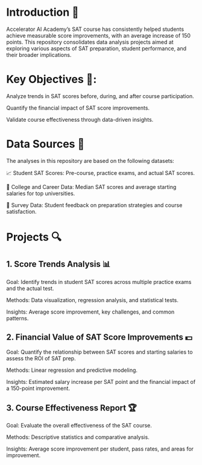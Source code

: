 # Introduction 📝

Accelerator AI Academy’s SAT course has consistently helped students achieve measurable score improvements, with an average increase of 150 points. This repository consolidates data analysis projects aimed at exploring various aspects of SAT preparation, student performance, and their broader implications.

# Key Objectives 🚀:

Analyze trends in SAT scores before, during, and after course participation.

Quantify the financial impact of SAT score improvements.

Validate course effectiveness through data-driven insights.

# Data Sources 📂

The analyses in this repository are based on the following datasets:

📈 Student SAT Scores: Pre-course, practice exams, and actual SAT scores.

🏫 College and Career Data: Median SAT scores and average starting salaries for top universities.

💬 Survey Data: Student feedback on preparation strategies and course satisfaction.

# Projects 🔍

## 1. Score Trends Analysis 📊

Goal: Identify trends in student SAT scores across multiple practice exams and the actual test.

Methods: Data visualization, regression analysis, and statistical tests.

Insights: Average score improvement, key challenges, and common patterns.

## 2. Financial Value of SAT Score Improvements 💵

Goal: Quantify the relationship between SAT scores and starting salaries to assess the ROI of SAT prep.

Methods: Linear regression and predictive modeling.

Insights: Estimated salary increase per SAT point and the financial impact of a 150-point improvement.

## 3. Course Effectiveness Report 🏆

Goal: Evaluate the overall effectiveness of the SAT course.

Methods: Descriptive statistics and comparative analysis.

Insights: Average score improvement per student, pass rates, and areas for improvement.
